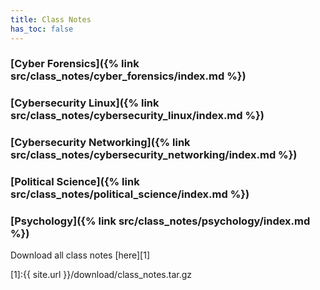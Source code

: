 ```yaml
---
title: Class Notes
has_toc: false
---
```


### [Cyber Forensics]({% link src/class_notes/cyber_forensics/index.md %})

### [Cybersecurity Linux]({% link src/class_notes/cybersecurity_linux/index.md %})

### [Cybersecurity Networking]({% link src/class_notes/cybersecurity_networking/index.md %})

### [Political Science]({% link src/class_notes/political_science/index.md %})

### [Psychology]({% link src/class_notes/psychology/index.md %})

Download all class notes [here][1]

[1]:{{ site.url }}/download/class_notes.tar.gz


